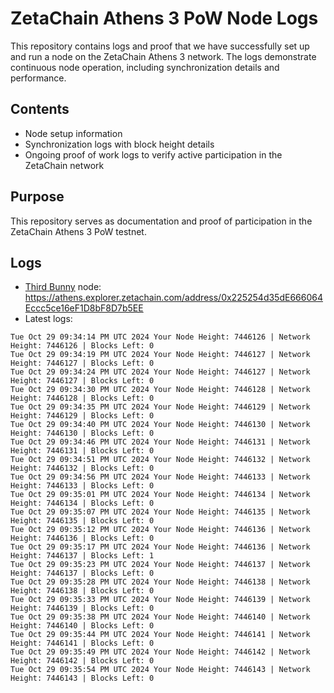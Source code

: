 # ZetaChain Athens 3 PoW Node Logs
This repository contains logs and proof that we have successfully set up and run a node on the ZetaChain Athens 3 network. The logs demonstrate continuous node operation, including synchronization details and performance.

## Contents
- Node setup information
- Synchronization logs with block height details
- Ongoing proof of work logs to verify active participation in the ZetaChain network

## Purpose
This repository serves as documentation and proof of participation in the ZetaChain Athens 3 PoW testnet.

## Logs

- [Third Bunny](https://thirdbunny.xyz/) node: https://athens.explorer.zetachain.com/address/0x225254d35dE666064Eccc5ce16eF1D8bF8D7b5EE
- Latest logs:
```
Tue Oct 29 09:34:14 PM UTC 2024 Your Node Height: 7446126 | Network Height: 7446126 | Blocks Left: 0
Tue Oct 29 09:34:19 PM UTC 2024 Your Node Height: 7446127 | Network Height: 7446127 | Blocks Left: 0
Tue Oct 29 09:34:24 PM UTC 2024 Your Node Height: 7446127 | Network Height: 7446127 | Blocks Left: 0
Tue Oct 29 09:34:30 PM UTC 2024 Your Node Height: 7446128 | Network Height: 7446128 | Blocks Left: 0
Tue Oct 29 09:34:35 PM UTC 2024 Your Node Height: 7446129 | Network Height: 7446129 | Blocks Left: 0
Tue Oct 29 09:34:40 PM UTC 2024 Your Node Height: 7446130 | Network Height: 7446130 | Blocks Left: 0
Tue Oct 29 09:34:46 PM UTC 2024 Your Node Height: 7446131 | Network Height: 7446131 | Blocks Left: 0
Tue Oct 29 09:34:51 PM UTC 2024 Your Node Height: 7446132 | Network Height: 7446132 | Blocks Left: 0
Tue Oct 29 09:34:56 PM UTC 2024 Your Node Height: 7446133 | Network Height: 7446133 | Blocks Left: 0
Tue Oct 29 09:35:01 PM UTC 2024 Your Node Height: 7446134 | Network Height: 7446134 | Blocks Left: 0
Tue Oct 29 09:35:07 PM UTC 2024 Your Node Height: 7446135 | Network Height: 7446135 | Blocks Left: 0
Tue Oct 29 09:35:12 PM UTC 2024 Your Node Height: 7446136 | Network Height: 7446136 | Blocks Left: 0
Tue Oct 29 09:35:17 PM UTC 2024 Your Node Height: 7446136 | Network Height: 7446137 | Blocks Left: 1
Tue Oct 29 09:35:23 PM UTC 2024 Your Node Height: 7446137 | Network Height: 7446137 | Blocks Left: 0
Tue Oct 29 09:35:28 PM UTC 2024 Your Node Height: 7446138 | Network Height: 7446138 | Blocks Left: 0
Tue Oct 29 09:35:33 PM UTC 2024 Your Node Height: 7446139 | Network Height: 7446139 | Blocks Left: 0
Tue Oct 29 09:35:38 PM UTC 2024 Your Node Height: 7446140 | Network Height: 7446140 | Blocks Left: 0
Tue Oct 29 09:35:44 PM UTC 2024 Your Node Height: 7446141 | Network Height: 7446141 | Blocks Left: 0
Tue Oct 29 09:35:49 PM UTC 2024 Your Node Height: 7446142 | Network Height: 7446142 | Blocks Left: 0
Tue Oct 29 09:35:54 PM UTC 2024 Your Node Height: 7446143 | Network Height: 7446143 | Blocks Left: 0
```
